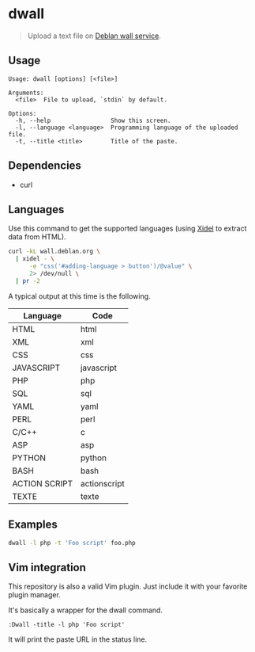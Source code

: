 dwall
=====

> Upload a text file on [Deblan wall service](https://wall.deblan.org/).

Usage
-----

```
Usage: dwall [options] [<file>]

Arguments:
  <file>  File to upload, `stdin` by default.

Options:
  -h, --help                 Show this screen.
  -l, --language <language>  Programming language of the uploaded file.
  -t, --title <title>        Title of the paste.

```

Dependencies
------------

- curl

Languages
---------

Use this command to get the supported languages (using [Xidel][] to
extract data from HTML).

[Xidel]: http://videlibri.sourceforge.net/xidel.html

```sh
curl -kL wall.deblan.org \
  | xidel - \
      -e "css('#adding-language > button')/@value" \
      2> /dev/null \
  | pr -2
```

A typical output at this time is the following.

| Language      | Code         |
|---------------|--------------|
| HTML          | html         |
| XML           | xml          |
| CSS           | css          |
| JAVASCRIPT    | javascript   |
| PHP           | php          |
| SQL           | sql          |
| YAML          | yaml         |
| PERL          | perl         |
| C/C++         | c            |
| ASP           | asp          |
| PYTHON        | python       |
| BASH          | bash         |
| ACTION SCRIPT | actionscript |
| TEXTE         | texte        |

Examples
--------

```sh
dwall -l php -t 'Foo script' foo.php
```

Vim integration
---------------

This repository is also a valid Vim plugin. Just include it with your
favorite plugin manager.

It's basically a wrapper for the dwall command.

```
:Dwall -title -l php 'Foo script'
```

It will print the paste URL in the status line.
